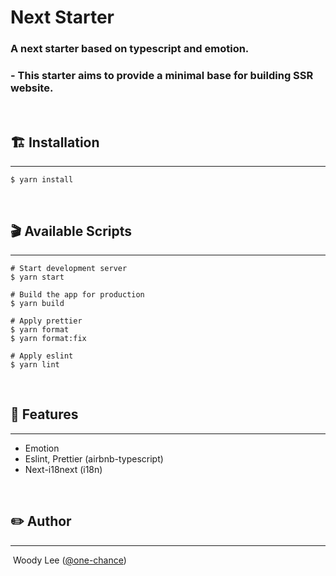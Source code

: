 # Next Starter

### A next starter based on typescript and emotion.

### - This starter aims to provide a minimal base for building SSR website.

<br >

## 🏗 Installation

---

```
$ yarn install
```

<br>

## 🎬 Available Scripts

---

```
# Start development server
$ yarn start

# Build the app for production
$ yarn build

# Apply prettier
$ yarn format
$ yarn format:fix

# Apply eslint
$ yarn lint
```

<br>

## 📜 Features

---

- Emotion
- Eslint, Prettier (airbnb-typescript)
- Next-i18next (i18n)

<br>

## ✏️ Author

---

&nbsp;Woody Lee ([@one-chance](https://github.com/one-chance))
